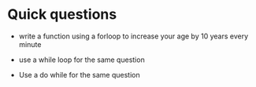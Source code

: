 # Quick questions

* write a function using a forloop to increase your age by 10 years every minute

* use a while loop for the same question

* Use a do while for the same question